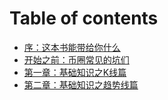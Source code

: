 # Table of contents

* [序：这本书能带给你什么](README.md)
* [开始之前：币圈常见的坑们](keng.md)
* [第一章：基础知识之K线篇](kxian.md)
* [第二章：基础知识之趋势线篇](qushixian.md)

